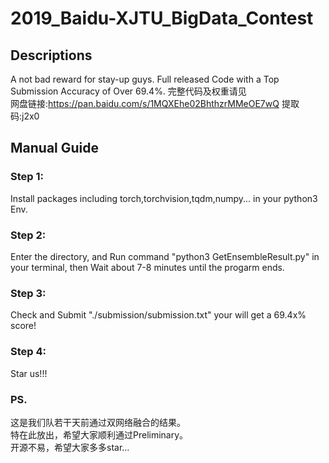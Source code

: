 # 2019_Baidu-XJTU_BigData_Contest

## Descriptions
A not bad reward for stay-up guys.
Full released Code with a Top Submission Accuracy of Over 69.4%. 
完整代码及权重请见   
网盘链接:https://pan.baidu.com/s/1MQXEhe02BhthzrMMeOE7wQ 提取码:j2x0 

## Manual Guide
### Step 1:
Install packages including torch,torchvision,tqdm,numpy... in your python3 Env.
### Step 2:
Enter the directory, and Run command "python3 GetEnsembleResult.py" in your terminal, then Wait about 7-8 minutes until the progarm ends.
### Step 3:
Check and Submit "./submission/submission.txt" your will get a 69.4x% score!
### Step 4:
Star us!!!

### PS.
这是我们队若干天前通过双网络融合的结果。  
特在此放出，希望大家顺利通过Preliminary。   
开源不易，希望大家多多star...
